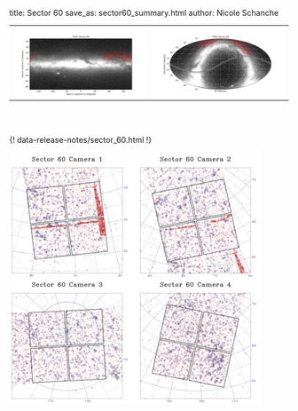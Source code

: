 title: Sector 60
save_as: sector60_summary.html
author: Nicole Schanche


<table>
  <tr>
    <th colspan="2" ></th>
  </tr>
  <tr>
    <td width="50%" style = "text-align: center;">
          <img class="img-responsive" style="max-width:100%;" src="images/sector-plots/tess_galactic_sector_060.png"> 
    </td>
    <td width="50%" style = "text-align: center;">
          <img class="img-responsive" style="max-width:100%;" src="images/sector-plots/tess_icrs_sector_060.png">
    </td>
  </tr>
</table>
<br></br>





{! data-release-notes/sector_60.html !}

<img class="img-responsive" style="max-width:90%;" src="images/sector-plots/sector-plots.060.jpeg">
